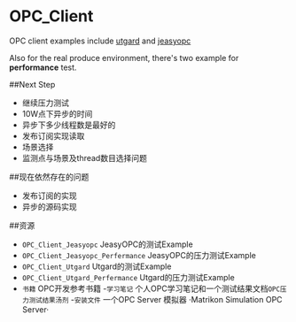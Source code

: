OPC_Client
==========

OPC client examples include [utgard](http://openscada.org/projects/utgard/) and [jeasyopc](http://sourceforge.net/projects/jeasyopc/?source=navbar)

Also for the real produce environment, there's two example for <b>performance</b> test.

##Next Step
+ 继续压力测试
+ 10W点下异步的时间
+ 异步下多少线程数是最好的
+ 发布订阅实现读取
+ 场景选择
+ 监测点与场景及thread数目选择问题


##现在依然存在的问题
+ 发布订阅的实现
+ 异步的源码实现

##资源
+ `OPC_Client_Jeasyopc` JeasyOPC的测试Example
+ `OPC_Client_Jeasyopc_Perfermance` JeasyOPC的压力测试Example
+ `OPC_Client_Utgard` Utgard的测试Example
+ `OPC_Client_Utgard_Perfermance` Utgard的压力测试Example
+ `书籍` OPC开发参考书籍
-`学习笔记` 个人OPC学习笔记和一个测试结果文档`OPC压力测试结果汤剂`
-`安装文件` 一个OPC Server 模拟器 ·Matrikon Simulation OPC Server·
